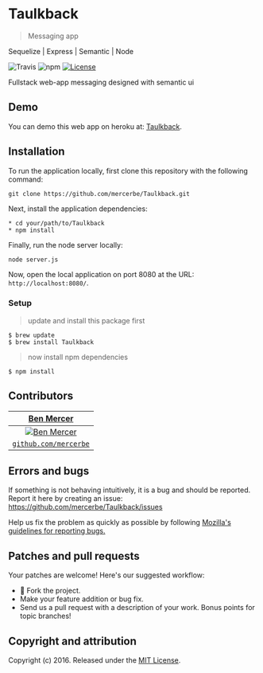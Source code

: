 # Taulkback
> Messaging app

Sequelize | Express | Semantic | Node

![Travis](https://img.shields.io/travis/USER/REPO.svg)
![npm](https://img.shields.io/npm/v/npm.svg)
[![License](http://img.shields.io/:license-mit-blue.svg?style=flat-square)](http://badges.mit-license.org)

Fullstack web-app messaging designed with semantic ui

## Demo

You can demo this web app on heroku at:  [Taulkback](https://tbd.herokuapp.com/).

## Installation

To run the application locally, first clone this repository with the following command:

	git clone https://github.com/mercerbe/Taulkback.git

Next, install the application dependencies:

	* cd your/path/to/Taulkback
	* npm install

Finally, run the node server locally:

	node server.js

Now, open the local application on port 8080 at the URL: `http://localhost:8080/`.

### Setup

> update and install this package first

```shell
$ brew update
$ brew install Taulkback
```

> now install npm dependencies

```shell
$ npm install
```

## Contributors

| <a href="http://github.com/mercerbe" target="_blank">**Ben Mercer**</a> |
| :---: |
| [![Ben Mercer](https://avatars3.githubusercontent.com/u/35779366?s=150&v=3)](http://github.com/mercerbe) |
| <a href="http://github.com/mercerbe" target="_blank">`github.com/mercerbe`</a> |



## Errors and bugs

If something is not behaving intuitively, it is a bug and should be reported.
Report it here by creating an issue: https://github.com/mercerbe/Taulkback/issues

Help us fix the problem as quickly as possible by following [Mozilla's guidelines for reporting bugs.](https://developer.mozilla.org/en-US/docs/Mozilla/QA/Bug_writing_guidelines#General_Outline_of_a_Bug_Report)

## Patches and pull requests

Your patches are welcome! Here's our suggested workflow:

* 🍴 Fork the project.
* Make your feature addition or bug fix.
* Send us a pull request with a description of your work. Bonus points for topic branches!

## Copyright and attribution

Copyright (c) 2016. Released under the [MIT License](https://github.com/mercerbe/Taulkback/LICENSE).
